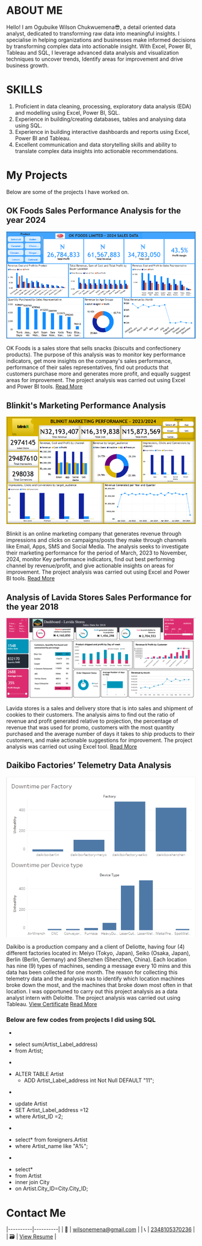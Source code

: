 # ABOUT ME

Hello! I am Ogubuike Wilson Chukwuemena😎, a detail oriented data analyst, dedicated to transforming raw data into meaningful insights. I specialise in helping organizations and businesses make informed decisions by transforming complex data into actionable insight. With Excel, Power BI, Tableau and SQL, I leverage advanced data analysis and visualization techniques to uncover trends, Identify areas for improvement and drive business growth.

# SKILLS

1. Proficient in data cleaning, processing, exploratory data analysis (EDA) and modelling using Excel, Power BI, SQL.
2. Experience in building/creating databases, tables and analysing data using SQL.
3. Experience in building interactive dashboards and reports using Excel, Power BI and Tableau. 
4. Excellent communication and data storytelling skills and ability to translate complex data insights into actionable recommendations.

# My Projects

Below are some of the projects I have worked on.

## OK Foods Sales Performance Analysis for the year 2024

![OK Foods Sales performance dashboard](OK_Foods_Dashboard.png)

OK Foods is a sales store that sells snacks (biscuits and confectionery products). The purpose of this analysis was to monitor key performance indicators, get more insights on the company's sales performance, performance of their sales representatives, find out products that customers purchase more and generates more profit, and equally suggest areas for improvement. The project analysis was carried out using Excel and Power BI tools.
[Read More](OK_Foods_Analysis_Report.pdf)

## Blinkit's Marketing Performance Analysis
![Blinkit's Marketing Performance Dashboard](Blinkit_Market_Performance_Dashboard.png)

Blinkit is an online marketing company that generates revenue through impressions and clicks on campaigns/posts they make through channels like Email, Apps, SMS and Social Media. The analysis seeks to investigate their marketing performance for the period of March, 2023 to November, 2024, monitor Key performance indicators, find out best performing channel by revenue/profit, and give actionable insights on areas for improvement. The project analysis was carried out using Excel and Power BI tools.
[Read More](Blinkit_Marketing_Perfomance_Analysis_Report.pdf)


## Analysis of Lavida Stores Sales Performance for the year 2018
![Lavida stores Sales Dashboard](Lavida_stores_Dashboard.png)

Lavida stores is a sales and delivery store that is into sales and shipment of cookies to their customers. The analysis aims to find out the ratio of revenue and profit generated relative to projection, the percentage of revenue that was used for promo, customers with the most quantity purchased and the average number of days it takes to ship products to their customers, and make actionable suggestions for improvement. The project analysis was carried out using Excel tool.
[Read More](Lavida_Store_Sales_Analysis_Report.pdf)


## Daikibo Factories’ Telemetry Data Analysis

![Daikibo Factories' Telemetry Data Dashboard](Daikibo_Factories_Telemetry_Dashboard.png)

Daikibo is a production company and a client of Deliotte, having four (4) different factories located in: Meiyo (Tokyo, Japan), Seiko (Osaka, Japan), Berlin (Berlin, Germany) and Shenzhen (Shenzhen, China). Each location has nine (9) types of machines, sending a message every 10 mins and this data has been collected for one month. The reason for collecting this telemetry data and the analysis was to identify which location machines broke down the most, and the machines that broke down most often in that location. I was opportuned to carry out this project analysis as a data analyst intern with Deloitte. The project analysis was carried out using Tableau. [View Certificate](My_Deloitte_Internship_Certificate.png)
[Read More](Daikibo_Telemetary_Data_Analysis_Report.pdf)


### Below are few codes from projects I did using SQL
* 
- select sum(Artist_Label_address)
- from Artist;
*  
- ALTER TABLE Artist
  - ADD Artist_Label_address int Not Null DEFAULT "11";
* 
- update Artist
- SET Artist_Label_address =12
- where Artist_ID =2;
* 
- select* from foreigners.Artist
- where Artist_name like "A%";
* 
- select*
- from Artist
- inner join City
- on Artist.City_ID=City.City_ID;

# Contact Me

|----------|----------|
| 📩   |   [wilsonemena@gmail.com](wilsonemena@gmail.com)	     |
| 📞   |   [2348105370236](https://wa.me/+2348105370236)       |	
| 🗃️   |   [View Resume](OGUBUIKE_WILSON_DA_CV.pdf)	 	       |
